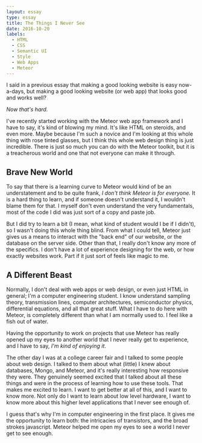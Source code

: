 ```yaml
---
layout: essay
type: essay
title: The Things I Never See
date: 2016-10-20
labels:
  - HTML
  - CSS
  - Semantic UI
  - Style
  - Web Apps
  - Meteor
---
```


I said in a previous essay that making a good looking website is easy now-a-days, but making a good looking website (or web app) that looks good and works well?

<em>Now that's hard.</em>

I've recently started working with the Meteor web app framework and I have to say, it's kind of blowing my mind. It's like HTML on steroids, and even more. Maybe because I'm such a novice and I'm looking at this whole thing with rose tinted glasses, but I think this whole web design thing is just incredible. There is just so much you can do with the Meteor toolkit, but it is a treacherous world and one that not everyone can make it through.

## Brave New World

To say that there is a learning curve to Meteor would kind of be an understatement and to be quite frank, <em>I don't think Meteor is for everyone.</em> It is a hard thing to learn, and if someone doesn't understand it, I wouldn't blame them for that. I myself don't even understand the very fundamentals, most of the code I did was just sort of a copy and paste job.

But I did try to learn a bit (I mean, what kind of student would I be if I didn't), so I wasn't doing this whole thing blind. From what I could tell, Meteor just gives us a means to interact with the "back end" of our website, or the database on the server side. Other than that, I really don't know any more of the specifics. I don't have a lot of experience designing for the web, or how exactly websites work. Part if it just sort of feels like magic to me.

## A Different Beast

Normally, I don't deal with web apps or web design, or even just HTML in general; I'm a computer engineering student. I know understand sampling theory, transmission lines, computer architectures, semiconductor physics, differential equations, and all that great stuff. What I have to do here with Meteor, is completely different than what I am normally used to. I feel like a fish out of water. 

Having the opportunity to work on projects that use Meteor has really opened up my eyes to another world that I never really get to experience, and I have to say, <em>I'm kind of enjoying it</em>. 

The other day I was at a college career fair and I talked to some people about web design. I talked to them about what (little) I knew about databases, Mongo, and Meteor, and it's really interesting how responsive they were. They genuinely seemed excited that I talked about all these things and were in the process of learning how to use these tools. That makes me excited to learn. I want to get better at all of this, and I want to know more. Not only do I want to learn about low level hardware, I want to know more about this higher level applications that I never see enough of.

I guess that's why I'm in computer engineering in the first place. It gives me the opportunity to learn both: the intricacies of transistors, and the broad strokes javascript. Meteor helped me open my eyes to see a world I never get to see enough.  
